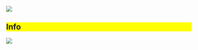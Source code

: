 <img src="https://capsule-render.vercel.app/api?type=soft&color=#FFFFFF&height=300&section=header&text=capsule%20render&fontSize=90" />

<div style="background-color: yellow;"><h2>Info</h2></div>

<img src="https://capsule-render.vercel.app/api?type=냀&color=#&height=높이&section=footer&text=텍스트&fontSize=텍스트크기" />
